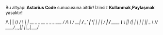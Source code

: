 Bu altyapı **Astarius Code** sunucusuna aitdir!
İzinsiz **Kullanmak,Paylaşmak** yasaktır!




/\ | | (_) / \ ___| |_ __ _ _ __ _ _ _ ___ / /\ \ / __| __/ _` | '__| | | | / __| / ____ \\__ \ || (_| | | | | |_| \__ \ /_/ \_\___/\__\__,_|_| |_|\__,_|___/ 

